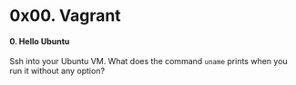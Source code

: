 <h1 class="gap">0x00. Vagrant</h1>

<h4 class="task">0. Hello Ubuntu</h4>
<p>Ssh into your Ubuntu VM. What does the command <code>uname</code> prints when you run it without any option?</p>